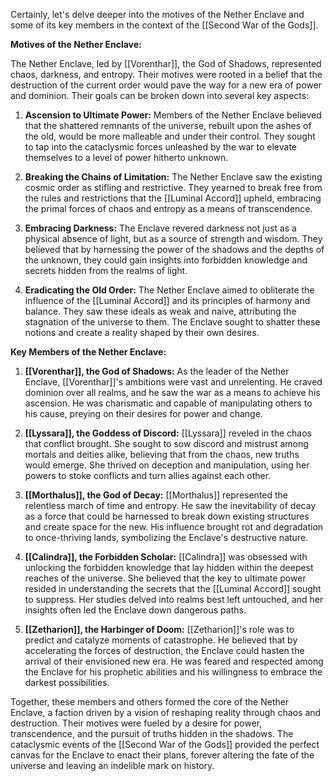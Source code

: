 Certainly, let's delve deeper into the motives of the Nether Enclave and some of its key members in the context of the [[Second War of the Gods]].

**Motives of the Nether Enclave:**

The Nether Enclave, led by [[Vorenthar]], the God of Shadows, represented chaos, darkness, and entropy. Their motives were rooted in a belief that the destruction of the current order would pave the way for a new era of power and dominion. Their goals can be broken down into several key aspects:

1. **Ascension to Ultimate Power:** Members of the Nether Enclave believed that the shattered remnants of the universe, rebuilt upon the ashes of the old, would be more malleable and under their control. They sought to tap into the cataclysmic forces unleashed by the war to elevate themselves to a level of power hitherto unknown.

2. **Breaking the Chains of Limitation:** The Nether Enclave saw the existing cosmic order as stifling and restrictive. They yearned to break free from the rules and restrictions that the [[Luminal Accord]] upheld, embracing the primal forces of chaos and entropy as a means of transcendence.

3. **Embracing Darkness:** The Enclave revered darkness not just as a physical absence of light, but as a source of strength and wisdom. They believed that by harnessing the power of the shadows and the depths of the unknown, they could gain insights into forbidden knowledge and secrets hidden from the realms of light.

4. **Eradicating the Old Order:** The Nether Enclave aimed to obliterate the influence of the [[Luminal Accord]] and its principles of harmony and balance. They saw these ideals as weak and naive, attributing the stagnation of the universe to them. The Enclave sought to shatter these notions and create a reality shaped by their own desires.

**Key Members of the Nether Enclave:**

1. **[[Vorenthar]], the God of Shadows:** As the leader of the Nether Enclave, [[Vorenthar]]'s ambitions were vast and unrelenting. He craved dominion over all realms, and he saw the war as a means to achieve his ascension. He was charismatic and capable of manipulating others to his cause, preying on their desires for power and change.

2. **[[Lyssara]], the Goddess of Discord:** [[Lyssara]] reveled in the chaos that conflict brought. She sought to sow discord and mistrust among mortals and deities alike, believing that from the chaos, new truths would emerge. She thrived on deception and manipulation, using her powers to stoke conflicts and turn allies against each other.

3. **[[Morthalus]], the God of Decay:** [[Morthalus]] represented the relentless march of time and entropy. He saw the inevitability of decay as a force that could be harnessed to break down existing structures and create space for the new. His influence brought rot and degradation to once-thriving lands, symbolizing the Enclave's destructive nature.

4. **[[Calindra]], the Forbidden Scholar:** [[Calindra]] was obsessed with unlocking the forbidden knowledge that lay hidden within the deepest reaches of the universe. She believed that the key to ultimate power resided in understanding the secrets that the [[Luminal Accord]] sought to suppress. Her studies delved into realms best left untouched, and her insights often led the Enclave down dangerous paths.

5. **[[Zetharion]], the Harbinger of Doom:** [[Zetharion]]'s role was to predict and catalyze moments of catastrophe. He believed that by accelerating the forces of destruction, the Enclave could hasten the arrival of their envisioned new era. He was feared and respected among the Enclave for his prophetic abilities and his willingness to embrace the darkest possibilities.

Together, these members and others formed the core of the Nether Enclave, a faction driven by a vision of reshaping reality through chaos and destruction. Their motives were fueled by a desire for power, transcendence, and the pursuit of truths hidden in the shadows. The cataclysmic events of the [[Second War of the Gods]] provided the perfect canvas for the Enclave to enact their plans, forever altering the fate of the universe and leaving an indelible mark on history.